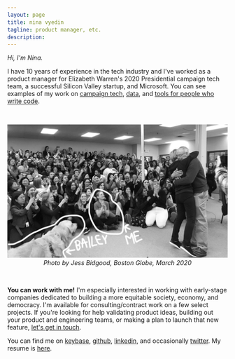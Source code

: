 ```yaml
---
layout: page
title: nina vyedin
tagline: product manager, etc.
description: 
---
```


_Hi, I'm Nina._

I have 10 years of experience in the tech industry and I've worked as a product manager for Elizabeth Warren's 2020 Presidential campaign tech team, a successful Silicon Valley startup, and Microsoft. You can see examples of my work on [campaign tech](), [data](/pages/data.html), and [tools for people who write code]().

<br/>

<p align="center"><img src="globe_bw.jpeg" alt="Photo by Jess Bidgood, Boston Globe, March 2020" width="600"/><br/>
<i>Photo by Jess Bidgood, Boston Globe, March 2020</i></p>

<br/>

**You can work with me!**
I'm especially interested in working with early-stage companies dedicated to building a more equitable society, economy, and democracy. I'm available for consulting/contract work on a few select projects. If you're looking for help validating product ideas, building out your product and engineering teams, or making a plan to launch that new feature, [let's get in touch](mailto:nina@vyed.in).

You can find me on [keybase](https://keybase.io/vyedin), [github](https://github.com/vyedin), [linkedin](https://www.linkedin.com/in/vyedin/), and occasionally [twitter](https://twitter.com/vyedin). My resume is [here](nina-resume-2021_2.pdf).
